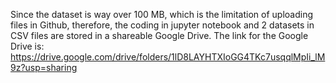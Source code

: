 Since the dataset is way over 100 MB, which is the limitation of uploading files in Github, therefore, the coding in jupyter notebook and 2 datasets in CSV files are stored in a shareable Google Drive. The link for the Google Drive is:
https://drive.google.com/drive/folders/1lD8LAYHTXIoGG4TKc7usqqlMpIi_lM9z?usp=sharing